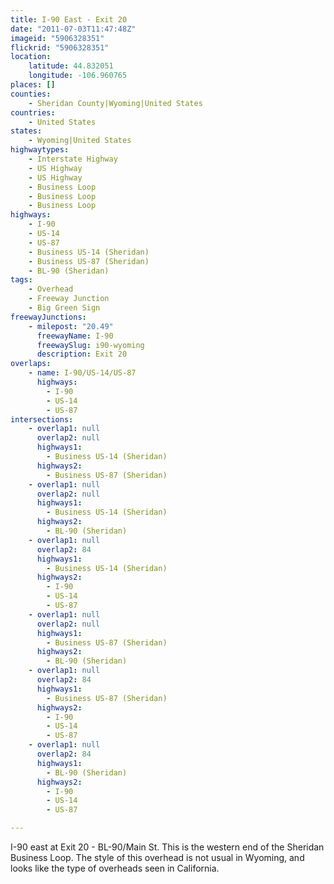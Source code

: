 ```yaml
---
title: I-90 East - Exit 20
date: "2011-07-03T11:47:48Z"
imageid: "5906328351"
flickrid: "5906328351"
location:
    latitude: 44.832051
    longitude: -106.960765
places: []
counties:
    - Sheridan County|Wyoming|United States
countries:
    - United States
states:
    - Wyoming|United States
highwaytypes:
    - Interstate Highway
    - US Highway
    - US Highway
    - Business Loop
    - Business Loop
    - Business Loop
highways:
    - I-90
    - US-14
    - US-87
    - Business US-14 (Sheridan)
    - Business US-87 (Sheridan)
    - BL-90 (Sheridan)
tags:
    - Overhead
    - Freeway Junction
    - Big Green Sign
freewayJunctions:
    - milepost: "20.49"
      freewayName: I-90
      freewaySlug: i90-wyoming
      description: Exit 20
overlaps:
    - name: I-90/US-14/US-87
      highways:
        - I-90
        - US-14
        - US-87
intersections:
    - overlap1: null
      overlap2: null
      highways1:
        - Business US-14 (Sheridan)
      highways2:
        - Business US-87 (Sheridan)
    - overlap1: null
      overlap2: null
      highways1:
        - Business US-14 (Sheridan)
      highways2:
        - BL-90 (Sheridan)
    - overlap1: null
      overlap2: 84
      highways1:
        - Business US-14 (Sheridan)
      highways2:
        - I-90
        - US-14
        - US-87
    - overlap1: null
      overlap2: null
      highways1:
        - Business US-87 (Sheridan)
      highways2:
        - BL-90 (Sheridan)
    - overlap1: null
      overlap2: 84
      highways1:
        - Business US-87 (Sheridan)
      highways2:
        - I-90
        - US-14
        - US-87
    - overlap1: null
      overlap2: 84
      highways1:
        - BL-90 (Sheridan)
      highways2:
        - I-90
        - US-14
        - US-87

---
```

I-90 east at Exit 20 - BL-90/Main St.  This is the western end of the Sheridan Business Loop.  The style of this overhead is not usual in Wyoming, and looks like the type of overheads seen in California.